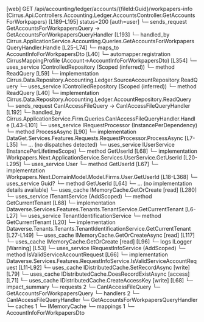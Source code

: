 [web] GET /api/accounting/ledger/accounts/{fileId:Guid}/workpapers-info  (Cirrus.Api.Controllers.Accounting.Ledger.AccountsController.GetAccountsForWorkpapers)  [L189–L195] status=200 [auth=user]
  └─ sends_request GetAccountsForWorkpapersQuery -> GetAccountsForWorkpapersQueryHandler [L193]
    └─ handled_by Cirrus.ApplicationService.Accounting.Queries.GetAccountsForWorkpapersQueryHandler.Handle [L25–L74]
      └─ maps_to AccountInfoForWorkpapersDto [L40]
        └─ automapper.registration CirrusMappingProfile (Account->AccountInfoForWorkpapersDto) [L354]
      └─ uses_service IControlledRepository<SourceAccount> (Scoped (inferred))
        └─ method ReadQuery [L59]
          └─ implementation Cirrus.Data.Repository.Accounting.Ledger.SourceAccountRepository.ReadQuery
      └─ uses_service IControlledRepository<Account> (Scoped (inferred))
        └─ method ReadQuery [L40]
          └─ implementation Cirrus.Data.Repository.Accounting.Ledger.AccountRepository.ReadQuery
  └─ sends_request CanIAccessFileQuery -> CanIAccessFileQueryHandler [L192]
    └─ handled_by Cirrus.ApplicationService.Firm.Queries.CanIAccessFileQueryHandler.Handle [L43–L101]
      └─ uses_service IRequestProcessor (InstancePerDependency)
        └─ method ProcessAsync [L90]
          └─ implementation DataGet.Services.Features.Requests.RequestProcessor.ProcessAsync [L7-L35]
            └─ ... (no dispatches detected)
      └─ uses_service IUserService (InstancePerLifetimeScope)
        └─ method GetUserId [L68]
          └─ implementation Workpapers.Next.ApplicationService.Services.UserService.GetUserId [L20-L295]
            └─ uses_service User
              └─ method GetUserId [L67]
                └─ implementation Workpapers.Next.DomainModel.Model.Firms.User.GetUserId [L18-L368]
            └─ uses_service Guid?
              └─ method GetUserId [L64]
                └─ ... (no implementation details available)
            └─ uses_cache IMemoryCache.GetOrCreate [read] [L280]
      └─ uses_service ITenantService (AddScoped)
        └─ method GetCurrentTenant [L68]
          └─ implementation Dataverse.Services.Features.Tenants.TenantService.GetCurrentTenant [L6-L27]
            └─ uses_service TenantIdentificationService
              └─ method GetCurrentTenant [L20]
                └─ implementation Dataverse.Tenants.Tenants.TenantIdentificationService.GetCurrentTenant [L27-L149]
                  └─ uses_cache IMemoryCache.GetOrCreateAsync [read] [L117]
                  └─ uses_cache IMemoryCache.GetOrCreate [read] [L96]
                  └─ logs ILogger<ITenantIdentificationService> [Warning] [L53]
      └─ uses_service IRequestInfoService (AddScoped)
        └─ method IsValidServiceAccountRequest [L66]
          └─ implementation Dataverse.Services.Features.RequestInfoService.IsValidServiceAccountRequest [L11-L92]
      └─ uses_cache IDistributedCache.SetRecordAsync [write] [L79]
      └─ uses_cache IDistributedCache.DoesRecordExistAsync [access] [L71]
      └─ uses_cache IDistributedCache.CreateAccessKey [write] [L68]
  └─ impact_summary
    └─ requests 2
      └─ CanIAccessFileQuery
      └─ GetAccountsForWorkpapersQuery
    └─ handlers 2
      └─ CanIAccessFileQueryHandler
      └─ GetAccountsForWorkpapersQueryHandler
    └─ caches 1
      └─ IMemoryCache
    └─ mappings 1
      └─ AccountInfoForWorkpapersDto


